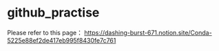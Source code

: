 # github_practise

Please refer to this page：
https://dashing-burst-671.notion.site/Conda-5225e88ef2de417eb995f8430fe7c761
